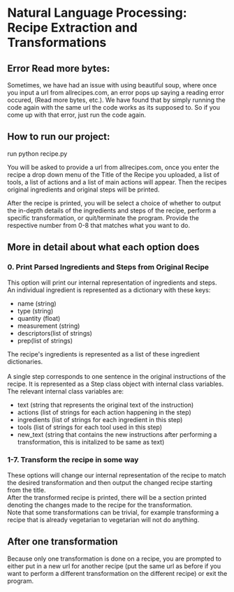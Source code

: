 # Natural Language Processing: Recipe Extraction and Transformations

<h2>Error Read more bytes:</h2>

Sometimes, we have had an issue with using beautiful soup, where once you input a url from allrecipes.com, an error pops up saying a reading error occured, (Read more bytes, etc.). We have found that by simply running the code again with the same url the code works as its supposed to. So if you come up with that error, just run the code again. 


<h2>How to run our project:</h2>

run python recipe.py

You will be asked to provide a url from allrecipes.com, once you enter the recipe a drop down menu of the Title of the Recipe you uploaded, a list of tools, a list of actions and a list of main actions will appear. Then the recipes original ingredients and original steps will be printed. 

After the recipe is printed, you will be select a choice of whether to output the in-depth details of the ingredients and steps of the recipe, perform a specific transformation, or quit/terminate the program. Provide the respective number from 0-8 that matches what you want to do.

<h2>More in detail about what each option does</h2>
<h3>0. Print Parsed Ingredients and Steps from Original Recipe</h3>
  This option will print our internal representation of ingredients and steps.<br />
  An individual ingredient is represented as a dictionary with these keys:
  <ul>
  <li>name (string)</li>
  <li>type (string)</li>
  <li>quantity (float)</li>
  <li>measurement (string)</li>
  <li>descriptors(list of strings)</li>
  <li>prep(list of strings)</li>
  </ul>
  The recipe's ingredients is represented as a list of these ingredient dictionaries.<br />
  <br />
  A single step corresponds to one sentence in the original instructions of the recipe. It is represented as a Step class object with internal class variables. <br />
  The relevant internal class variables are:
  <ul>
  <li>text (string that represents the original text of the instruction)</li>
  <li>actions (list of strings for each action happening in the step)</li>
  <li>ingredients (list of strings for each ingredient in this step)</li>
  <li>tools (list of strings for each tool used in this step)</li>
  <li>new_text (string that contains the new instructions after performing a transformation, this is initalized to be same as text)<br />
  </ul>
<h3>1-7. Transform the recipe in some way</h3>
  These options will change our internal representation of the recipe to match the desired transformation and then output the changed recipe starting from the title.<br />
  After the transformed recipe is printed, there will be a section printed denoting the changes made to the recipe for the transformation.<br />
  Note that some transformations can be trivial, for example transforming a recipe that is already vegetarian to vegetarian will not do anything.<br />
 
<h2>After one transformation</h2>
  Because only one transformation is done on a recipe, you are prompted to either put in a new url for another recipe (put the same url as before if you want to perform a different transformation on the different recipe) or exit the program.
